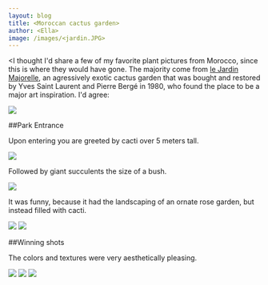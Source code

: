 ```yaml
---
layout: blog
title: <Moroccan cactus garden>
author: <Ella>
image: /images/<jardin.JPG>
---
```


<I thought I'd share a few of my favorite plant pictures from Morocco, since this is where they would have gone. The majority come from [le Jardin Majorelle](http://jardinmajorelle.com/ang/), an agressively exotic cactus garden that was bought and restored by Yves Saint Laurent and Pierre Bergé in 1980, who found the place to be a major art inspiration. I'd agree:

![](/images/<cactusdrawing.jpg>)

##Park Entrance

Upon entering you are greeted by cacti over 5 meters tall.

![](/images/<tallcacti.JPG>)

Followed by giant succulents the size of a bush.

![](/images/<manysucc.JPG>)

It was funny, because it had the landscaping of an ornate rose garden, but instead filled with cacti.

![](/images/<thiccactus.JPG>)
![](/images/<manycacti.JPG>)

##Winning shots

The colors and textures were very aesthetically pleasing.

![](/images/<glowingsucc.JPG>)
![](/images/<backgroundcactus2.JPG>)
![](/images/<backgroundcactus.jpg>>)
